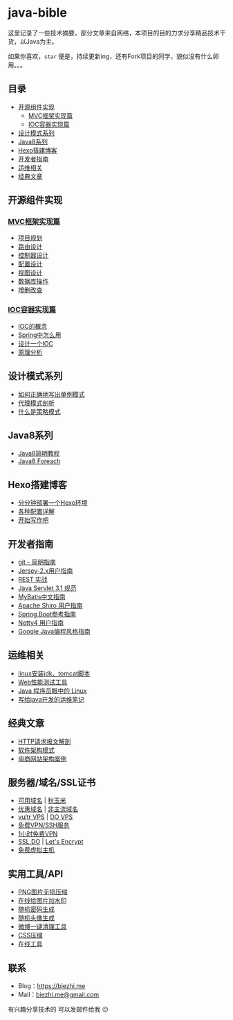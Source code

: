 # java-bible

这里记录了一些技术摘要，部分文章来自网络，本项目的目的力求分享精品技术干货，以Java为主。

如果你喜欢，`star` 便是，持续更新ing，还有Fork项目的同学，貌似没有什么卵用。。。

## 目录

* [开源组件实现](#开源组件实现)
  * [MVC框架实现篇](#MVC框架实现篇)
  * [IOC容器实现篇](#IOC容器实现篇)
* [设计模式系列](#设计模式系列)
* [Java8系列](#Java8系列)
* [Hexo搭建博客](#Hexo搭建博客)
* [开发者指南](#开发者指南)
* [运维相关](#运维相关)
* [经典文章](#经典文章)

## 开源组件实现

### [MVC框架实现篇](mvc/index.md)

* [项目规划](mvc/1.plan.md)
* [路由设计](mvc/2.route.md)
* [控制器设计](mvc/3.controller.md)
* [配置设计](mvc/4.config.md)
* [视图设计](mvc/5.view.md)
* [数据库操作](mvc/6.dbutil.md)
* [增删改查](mvc/7.crud.md)


### [IOC容器实现篇](ioc/index.md)

* [IOC的概念](ioc/1.concept.md)
* [Spring中怎么用](ioc/2.spring.md)
* [设计一个IOC](ioc/3.myioc.md)
* [原理分析](ioc/4.principle.md)

## 设计模式系列

* [如何正确地写出单例模式](designpatterns/singleton.md)
* [代理模式剖析](designpatterns/proxy.md)
* [什么是策略模式](designpatterns/strategy.md)

## Java8系列

* [Java8简明教程](java8/java8-guide.md)
* [Java8 Foreach](java8/foreach.md)

## Hexo搭建博客

* [分分钟部署一个Hexo环境](hexo/hello.md)
* [各种配置详解](hexo/config.md)
* [开始写作吧](hexo/writing.md)

## 开发者指南

* [git - 简明指南](git/guide.md) 
* [Jersey-2.x用户指南](https://waylau.gitbooks.io/jersey-2-user-guide/content/index.html)
* [REST 实战](https://waylau.gitbooks.io/rest-in-action/content/)
* [Java Servlet 3.1 规范](https://github.com/waylau/servlet-3.1-specification)
* [MyBatis中文指南](http://mybatis.github.io/mybatis-3/zh/index.html)
* [Apache Shiro 用户指南](https://github.com/waylau/apache-shiro-1.2.x-reference)
* [Spring Boot参考指南](https://github.com/qibaoguang/Spring-Boot-Reference-Guide/blob/master/SUMMARY.md)
* [Netty4 用户指南](https://github.com/waylau/netty-4-user-guide/blob/master/SUMMARY.md)
* [Google Java编程风格指南](user_guide/google-java8-guide.md)

## 运维相关

* [linux安装jdk、tomcat脚本](shell/install_jdk_tomcat.sh)
* [Web性能测试工具](web/test_tool.md)
* [Java 程序员眼中的 Linux](https://github.com/judasn/Linux-Tutorial)
* [写给java开发的运维笔记](learn_server/README.md)

## 经典文章

* [HTTP请求报文解剖](articles/request_message.md)
* [软件架构模式](articles/software_architecture_patterns.md)
* [电商网站架构案例](articles/electrical-business-architecture.md)

## 服务器/域名/SSL证书

* [可用域名](https://domainr.com) | [秋玉米](http://www.qiuyumi.com/)
* [优惠域名](http://hk.hostsir.com/Affiliates/i/d/976) | [非主流域名]()
* [vultr VPS](http://www.vultr.com/?ref=6886447) | [DO VPS](https://m.do.co/c/e2ceeb8b08fe)
* [免费VPN/SSH服务](https://sshdropbear.net/)
* [1小时免费VPN]()
* [SSL.DO](https://saki.ssl.do/aff.php?aff=11) | [Let's Encrypt](http://frontenddev.org/article/using-certbot-deployment-let-s-encrypt-free-ssl-certificate-implementation-https.html)
* [免费虚拟主机](http://api.hostinger.com.hk/redir/22018310)

## 实用工具/API

* [PNG图片无损压缩](https://tinypng.com/)
* [在线给图片加水印](http://tool.c7sky.com/image-watermark/)
* [随机密码生成](http://tool.c7sky.com/password/)
* [随机头像生成](https://randomuser.me/)
* [微博一键清理工具](http://tool.c7sky.com/tcleaner/)
* [CSS压缩](http://csscompressor.com/)
* [在线工具](http://www.atool.org/)

## 联系

- Blog：https://biezhi.me
- Mail：biezhi.me@gmail.com

有兴趣分享技术的 可以发邮件给我 :confused:
